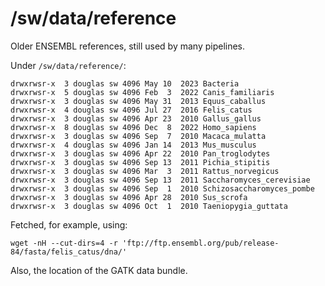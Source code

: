 /sw/data/reference
==================

Older ENSEMBL references, still used by many pipelines.

Under `/sw/data/reference/`:

    drwxrwsr-x  3 douglas sw 4096 May 10  2023 Bacteria
    drwxrwsr-x  5 douglas sw 4096 Feb  3  2022 Canis_familiaris
    drwxrwsr-x  3 douglas sw 4096 May 31  2013 Equus_caballus
    drwxrwsr-x  4 douglas sw 4096 Jul 27  2016 Felis_catus
    drwxrwsr-x  3 douglas sw 4096 Apr 23  2010 Gallus_gallus
    drwxrwsr-x  8 douglas sw 4096 Dec  8  2022 Homo_sapiens
    drwxrwsr-x  3 douglas sw 4096 Sep  7  2010 Macaca_mulatta
    drwxrwsr-x  4 douglas sw 4096 Jan 14  2013 Mus_musculus
    drwxrwsr-x  3 douglas sw 4096 Apr 22  2010 Pan_troglodytes
    drwxrwsr-x  3 douglas sw 4096 Sep 13  2011 Pichia_stipitis
    drwxrwsr-x  3 douglas sw 4096 Mar  3  2011 Rattus_norvegicus
    drwxrwsr-x  3 douglas sw 4096 Sep 13  2011 Saccharomyces_cerevisiae
    drwxrwsr-x  3 douglas sw 4096 Sep  1  2010 Schizosaccharomyces_pombe
    drwxrwsr-x  3 douglas sw 4096 Apr 28  2010 Sus_scrofa
    drwxrwsr-x  3 douglas sw 4096 Oct  1  2010 Taeniopygia_guttata

Fetched, for example, using:

    wget -nH --cut-dirs=4 -r 'ftp://ftp.ensembl.org/pub/release-84/fasta/felis_catus/dna/'


Also, the location of the GATK data bundle.
